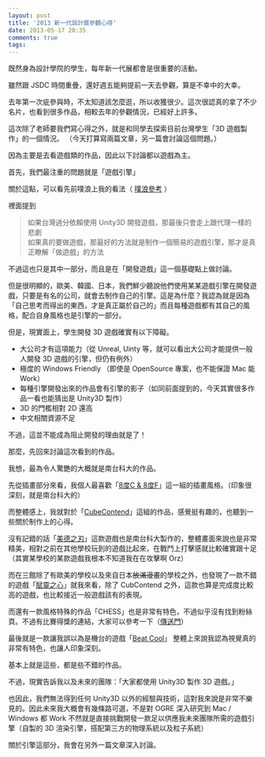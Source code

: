 ```yaml
---
layout: post
title: '2013 新一代設計展參觀心得'
date: 2013-05-17 20:35
comments: true
tags: 
---
```



既然身為設計學院的學生，每年新一代展都會是很重要的活動。

雖然跟 JSDC 時間重疊，還好週五能夠提前一天去參觀，算是不幸中的大幸。

去年第一次疵參與時，不太知道該怎麼逛，所以收獲很少。這次很認真的拿了不少名片，也看到很多作品，相較去年的參觀情況，已經好上許多。

這次除了老師要我們寫心得之外，就是和同學去探索目前台灣學生「3D 遊戲製作」的一個情況。
（今天打算寫兩篇文章，另一篇會討論這個問題。）

<!-- more -->

因為主要是去看遊戲類的作品，因此以下討論都以遊戲為主。

首先，我們最注重的問題就是「遊戲引擎」

關於這點，可以看先前噗浪上我的看法（ [噗浪參考](http://www.plurk.com/p/ilpo43) ）

裡面提到
> 如果台灣過分依賴使用 Unity3D 開發遊戲，那最後只會走上跟代理一樣的悲劇<br />
> 如果真的要做遊戲，那最好的方法就是制作一個簡易的遊戲引擎，那才是真正瞭解「做遊戲」的方法

不過這也只是其中一部分，而且是在「開發遊戲」這一個基礎點上做討論。

但是很明顯的，歐美、韓國、日本，我們鮮少聽說他們使用某某遊戲引擎在開發遊戲，只要是有名的公司，就會去制作自己的引擎。這是為什麼？我認為就是因為「自己思考而得出的東西，才是真正屬於自己的」而且每種遊戲都有其自己的風格，配合自身風格也是引擎的一部分。

但是，現實面上，學生開發 3D 遊戲確實有以下障礙。

* 大公司才有這項能力（從 Unreal, Uinty 等，就可以看出大公司才能提供一般人開發 3D 遊戲的引擎，但仍有例外）
* 極度的 Windows Friendly （即使是 OpenSource 專案，也不能保證 Mac 能 Work）
* 每種引擎開發出來的作品會有引擎的影子（如同前面提到的，今天其實很多作品一看也能猜出是 Unity3D 製作）
* 3D 的門檻相對 2D 還高
* 中文相關資源不足

不過，這並不能成為阻止開發的理由就是了！

那麼，先回來討論這次看到的作品。

我想，最為令人驚艷的大概就是南台科大的作品。

先從插畫部分來看，我個人最喜歡「[8度C & 8度F](https://www.facebook.com/pages/8%E5%BA%A6C-8%E5%BA%A6F/539934179385233)」這一組的插畫風格。（印象很深刻，就是南台科大的）

而整體感上，我就對於「[CubeContend](https://www.facebook.com/Cube.Contend)」這組的作品，感覺挺有趣的，也聽到一些關於制作上的心得。

沒有記錯的話「[美德之刃](https://www.facebook.com/VirtuesBladeMeiDeZhiRen)」這款遊戲也是南台科大製作的，整體畫面來說也是非常精美，相對之前在其他學校玩到的遊戲比起來，在戰鬥上打擊感就比較確實跟十足（其實某學校的某款遊戲我根本不知道我在在攻擊啊 Orz）

而在三館除了有歐美的學校以及來自日本<del>放滿漫畫</del>的學校之外，也發現了一款不錯的遊戲「[賦靈之心](https://www.facebook.com/pages/%E8%B3%A6%E9%9D%88%E4%B9%8B%E5%BF%83/554135724620583?fref=ts)」就我來看，除了 CubContend 之外，這款也算是完成度比較高的遊戲，也比較接近一般遊戲該有的表現。

而還有一款風格特殊的作品「CHESS」也是非常有特色，不過似乎沒有找到粉絲頁。不過有比賽得獎的連結，大家可以參考一下（[傳送門](http://www.unityin.com/2013/04/unite-2013-china%EF%BC%8C%E5%8F%B0%E7%81%A3%E5%BE%97%E7%8D%8E%E4%BD%9C%E5%93%81%E7%B0%A1%E4%BB%8B/)）

最後就是一款讓我誤以為是機台的遊戲「[Beat Cool](https://www.facebook.com/www.beatcool.net?fref=ts)」 整體上來說我認為視覺真的非常有特色，也讓人印象深刻。

基本上就是這些，都是些不錯的作品。

不過，現實告訴我以及未來的團隊：「大家都使用 Unity3D 製作 3D 遊戲。」

也因此，我們無法得到任何 Unity3D 以外的經驗與技術，這對我來說是非常不樂見的。因此未來我大概會有幾條路可選，不是對 OGRE 深入研究到 Mac / Windows 都 Work 不然就是直接挑戰開發一款足以供應我未來團隊所需的遊戲引擎（自製的 3D 渲染引擎，搭配第三方的物理系統以及粒子系統）

關於引擎這部分，我會在另外一篇文章深入討論。


